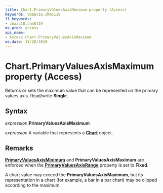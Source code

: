 ```yaml
---
title: Chart.PrimaryValuesAxisMaximum property (Access)
keywords: vbaac10.chm6119
f1_keywords:
- vbaac10.chm6119
ms.prod: access
api_name:
- Access.Chart.PrimaryValuesAxisMaximum
ms.date: 11/28/2018
---
```



# Chart.PrimaryValuesAxisMaximum property (Access)

Returns or sets the maximum value that can be represented on the primary values axis. Read/write **Single**.


## Syntax

_expression_.**PrimaryValuesAxisMaximum**

_expression_ A variable that represents a **[Chart](Access.Chart.md)** object.


## Remarks

**[PrimaryValuesAxisMinimum](Access.Chart.PrimaryValuesAxisMinimum.md)** and **PrimaryValuesAxisMaximum** are enforced when the **[PrimaryValuesAxisRange](Access.Chart.PrimaryValuesAxisRange.md)** property is set to **Fixed**.

A chart value may exceed the **PrimaryValuesAxisMaximum**, but its representation in a chart (for example, a bar in a bar chart) may be clipped according to the maximum.



